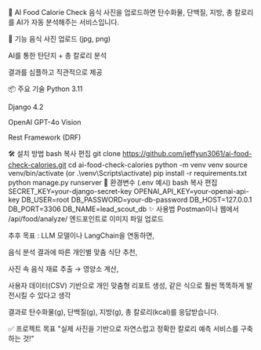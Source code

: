 🥗 AI Food Calorie Check
음식 사진을 업로드하면
탄수화물, 단백질, 지방, 총 칼로리를 AI가 자동 분석해주는 서비스입니다.

🚀 기능
음식 사진 업로드 (jpg, png)

AI를 통한 탄단지 + 총 칼로리 분석

결과를 심플하고 직관적으로 제공

📦 주요 기술
Python 3.11

Django 4.2

OpenAI GPT-4o Vision

Rest Framework (DRF)

🛠️ 설치 방법
bash
복사
편집
git clone https://github.com/jeffyun3061/ai-food-check-calories.git
cd ai-food-check-calories
python -m venv venv
source venv/bin/activate (or .\venv\Scripts\activate)
pip install -r requirements.txt
python manage.py runserver
📄 환경변수 (.env 예시)
bash
복사
편집
SECRET_KEY=your-django-secret-key
OPENAI_API_KEY=your-openai-api-key
DB_USER=root
DB_PASSWORD=your-db-password
DB_HOST=127.0.0.1
DB_PORT=3306
DB_NAME=lead_scout_db
✨ 사용법
Postman이나 웹에서 /api/food/analyze/ 엔드포인트로 이미지 파일 업로드




추후 목표 : LLM 모델이나 LangChain을 연동하면,

음식 분석 결과에 따른 개인별 맞춤 식단 추천,

사진 속 음식 재료 추출 → 영양소 계산,

사용자 데이터(CSV) 기반으로 개인 맞춤형 리포트 생성,
같은 식으로 훨씬 똑똑하게 발전시킬 수 있다고 생각

결과로 탄수화물(g), 단백질(g), 지방(g), 총 칼로리(kcal)를 응답받습니다.

✅ 프로젝트 목표
"실제 사진을 기반으로 자연스럽고 정확한 칼로리 예측 서비스를 구축하는 것!"
